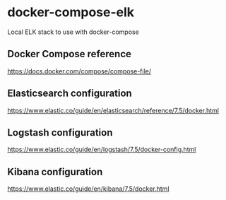 # docker-compose-elk

Local ELK stack to use with docker-compose

## Docker Compose reference

https://docs.docker.com/compose/compose-file/

## Elasticsearch configuration

https://www.elastic.co/guide/en/elasticsearch/reference/7.5/docker.html

## Logstash configuration

https://www.elastic.co/guide/en/logstash/7.5/docker-config.html

## Kibana configuration

https://www.elastic.co/guide/en/kibana/7.5/docker.html
